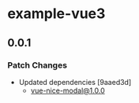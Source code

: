 # example-vue3

## 0.0.1

### Patch Changes

- Updated dependencies [9aaed3d]
  - vue-nice-modal@1.0.0
